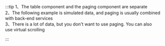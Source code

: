 :::tip
1、The table component and the paging component are separate<br>
2、The following example is simulated data, and paging is usually combined with back-end services<br>
3、There is a lot of data, but you don't want to use paging. You can also use virtual scrolling<br>

:::
